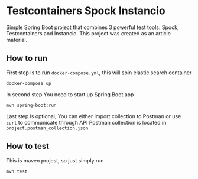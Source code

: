 # Testcontainers Spock Instancio

Simple Spring Boot project that combines 3 powerful test tools: Spock, Testcontainers and Instancio. This project was
created as an article material.

## How to run

First step is to run `docker-compose.yml`, this will spin elastic search container

```
docker-compose up
```

In second step You need to start up Spring Boot app

```
mvn spring-boot:run
```

Last step is optional, You can either import collection to Postman or use `curl` to communicate through API
Postman collection is located in `project.postman_collection.json`

## How to test

This is maven projest, so just simply run

```
mvn test
```